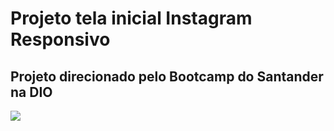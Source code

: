 # Projeto tela inicial Instagram Responsivo

## Projeto direcionado pelo Bootcamp do Santander na DIO

<img src="https://media.discordapp.net/attachments/912207738598215771/985056706608369725/instagram-git.png?width=516&height=468">
